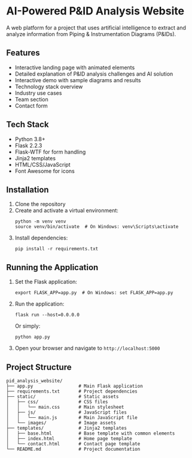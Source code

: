 # AI-Powered P&ID Analysis Website

A web platform for a project that uses artificial intelligence to extract and analyze information from Piping & Instrumentation Diagrams (P&IDs).

## Features

- Interactive landing page with animated elements
- Detailed explanation of P&ID analysis challenges and AI solution
- Interactive demo with sample diagrams and results
- Technology stack overview
- Industry use cases
- Team section
- Contact form

## Tech Stack

- Python 3.8+
- Flask 2.2.3
- Flask-WTF for form handling
- Jinja2 templates
- HTML/CSS/JavaScript
- Font Awesome for icons

## Installation

1. Clone the repository
2. Create and activate a virtual environment:
   ```
   python -m venv venv
   source venv/bin/activate  # On Windows: venv\Scripts\activate
   ```
3. Install dependencies:
   ```
   pip install -r requirements.txt
   ```

## Running the Application

1. Set the Flask application:
   ```
   export FLASK_APP=app.py  # On Windows: set FLASK_APP=app.py
   ```
2. Run the application:
   ```
   flask run --host=0.0.0.0
   ```
   Or simply:
   ```
   python app.py
   ```
3. Open your browser and navigate to `http://localhost:5000`

## Project Structure

```
pid_analysis_website/
├── app.py                 # Main Flask application
├── requirements.txt       # Project dependencies
├── static/                # Static assets
│   ├── css/               # CSS files
│   │   └── main.css       # Main stylesheet
│   ├── js/                # JavaScript files
│   │   └── main.js        # Main JavaScript file
│   └── images/            # Image assets
├── templates/             # Jinja2 templates
│   ├── base.html          # Base template with common elements
│   ├── index.html         # Home page template
│   └── contact.html       # Contact page template
└── README.md              # Project documentation
```
